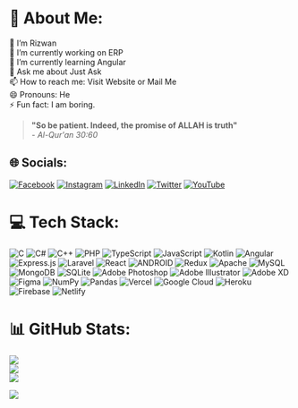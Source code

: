 # 💫 About Me:
👋 I’m Rizwan<br>🔭 I’m currently working on ERP<br>🌱 I’m currently learning Angular<br>💬 Ask me about Just Ask<br>📫 How to reach me: Visit Website or Mail Me<br>😄 Pronouns: He<br>⚡ Fun fact: I am boring.<br>


> **"So be patient. Indeed, the promise of ALLAH is truth"**  
> *- Al-Qur'an 30:60*


## 🌐 Socials:
[![Facebook](https://img.shields.io/badge/Facebook-%231877F2.svg?logo=Facebook&logoColor=white)](https://facebook.com/ThyRizwan) [![Instagram](https://img.shields.io/badge/Instagram-%23E4405F.svg?logo=Instagram&logoColor=white)](https://instagram.com/thyrizwan) [![LinkedIn](https://img.shields.io/badge/LinkedIn-%230077B5.svg?logo=linkedin&logoColor=white)](https://linkedin.com/in/thyrizwan) [![Twitter](https://img.shields.io/badge/Twitter-%231DA1F2.svg?logo=Twitter&logoColor=white)](https://twitter.com/ThyRizwan) [![YouTube](https://img.shields.io/badge/YouTube-%23FF0000.svg?logo=YouTube&logoColor=white)](https://youtube.com/@ThyRizwan) 

# 💻 Tech Stack:
![C](https://img.shields.io/badge/c-%2300599C.svg?style=for-the-badge&logo=c&logoColor=white) ![C#](https://img.shields.io/badge/c%23-%23239120.svg?style=for-the-badge&logo=c-sharp&logoColor=white) ![C++](https://img.shields.io/badge/c++-%2300599C.svg?style=for-the-badge&logo=c%2B%2B&logoColor=white) ![PHP](https://img.shields.io/badge/php-%23777BB4.svg?style=for-the-badge&logo=php&logoColor=white) ![TypeScript](https://img.shields.io/badge/typescript-%23007ACC.svg?style=for-the-badge&logo=typescript&logoColor=white) ![JavaScript](https://img.shields.io/badge/javascript-%23323330.svg?style=for-the-badge&logo=javascript&logoColor=%23F7DF1E) ![Kotlin](https://img.shields.io/badge/kotlin-%230095D5.svg?style=for-the-badge&logo=kotlin&logoColor=white) ![Angular](https://img.shields.io/badge/angular-%23DD0031.svg?style=for-the-badge&logo=angular&logoColor=white) ![Express.js](https://img.shields.io/badge/express.js-%23404d59.svg?style=for-the-badge&logo=express&logoColor=%2361DAFB) ![Laravel](https://img.shields.io/badge/laravel-%23FF2D20.svg?style=for-the-badge&logo=laravel&logoColor=white) ![React](https://img.shields.io/badge/react-%2320232a.svg?style=for-the-badge&logo=react&logoColor=%2361DAFB) ![ANDROID](https://img.shields.io/badge/android-%2320232a.svg?style=for-the-badge&logo=android&logoColor=%a4c639) ![Redux](https://img.shields.io/badge/redux-%23593d88.svg?style=for-the-badge&logo=redux&logoColor=white) ![Apache](https://img.shields.io/badge/apache-%23D42029.svg?style=for-the-badge&logo=apache&logoColor=white) ![MySQL](https://img.shields.io/badge/mysql-%2300f.svg?style=for-the-badge&logo=mysql&logoColor=white) ![MongoDB](https://img.shields.io/badge/MongoDB-%234ea94b.svg?style=for-the-badge&logo=mongodb&logoColor=white) ![SQLite](https://img.shields.io/badge/sqlite-%2307405e.svg?style=for-the-badge&logo=sqlite&logoColor=white) ![Adobe Photoshop](https://img.shields.io/badge/adobephotoshop-%2331A8FF.svg?style=for-the-badge&logo=adobephotoshop&logoColor=white) ![Adobe Illustrator](https://img.shields.io/badge/adobeillustrator-%23FF9A00.svg?style=for-the-badge&logo=adobeillustrator&logoColor=white) ![Adobe XD](https://img.shields.io/badge/Adobe%20XD-470137?style=for-the-badge&logo=Adobe%20XD&logoColor=#FF61F6) 	![Figma](https://img.shields.io/badge/figma-%23F24E1E.svg?style=for-the-badge&logo=figma&logoColor=white) ![NumPy](https://img.shields.io/badge/numpy-%23013243.svg?style=for-the-badge&logo=numpy&logoColor=white) ![Pandas](https://img.shields.io/badge/pandas-%23150458.svg?style=for-the-badge&logo=pandas&logoColor=white) ![Vercel](https://img.shields.io/badge/vercel-%23000000.svg?style=for-the-badge&logo=vercel&logoColor=white) ![Google Cloud](https://img.shields.io/badge/Google%20Cloud-%234285F4.svg?style=for-the-badge&logo=google-cloud&logoColor=white) ![Heroku](https://img.shields.io/badge/heroku-%23430098.svg?style=for-the-badge&logo=heroku&logoColor=white) ![Firebase](https://img.shields.io/badge/firebase-%23039BE5.svg?style=for-the-badge&logo=firebase) ![Netlify](https://img.shields.io/badge/netlify-%23000000.svg?style=for-the-badge&logo=netlify&logoColor=#00C7B7)
# 📊 GitHub Stats:
![](https://github-readme-stats.vercel.app/api?username=thyrizwan&theme=algolia&hide_border=false&include_all_commits=true&count_private=false)<br/>
![](https://github-readme-streak-stats.herokuapp.com/?user=thyrizwan&theme=algolia&hide_border=false)<br/>
![](https://github-readme-stats.vercel.app/api/top-langs/?username=thyrizwan&theme=algolia&hide_border=false&include_all_commits=true&count_private=false&layout=compact)

[![](https://visitcount.itsvg.in/api?id=thyrizwan&icon=0&color=1)](https://visitcount.itsvg.in)
